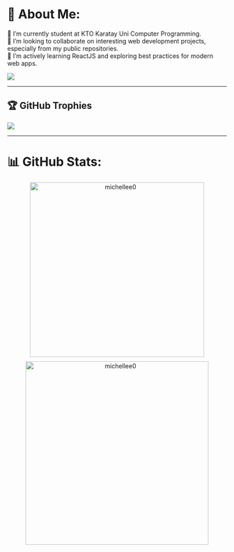 # 💫 About Me:
🔭 I’m currently student at KTO Karatay Uni Computer Programming.<br>👯 I’m looking to collaborate on interesting web development projects, especially from my public repositories.<br>🌱 I’m actively learning ReactJS and exploring best practices for modern web apps.

[![](https://visitcount.itsvg.in/api?id=michellee0&icon=0&color=10)](https://visitcount.itsvg.in)

---

## 🏆 GitHub Trophies
![](https://github-profile-trophy.vercel.app/?username=michellee0&theme=radical&no-frame=false&no-bg=true&margin-w=4)

---

# 📊 GitHub Stats:
<div align="center" style="display: flex; justify-content: center; align-items: center;">
  <img src="https://github-readme-stats.vercel.app/api?username=michellee0&theme=dracula&hide_border=false&include_all_commits=true&count_private=true" alt="michellee0" width="400" />
</div>

<div align="center" style="text-align: center; margin-top: 10px;">  
  <img src="https://github-readme-stats.vercel.app/api/top-langs/?username=michellee0&theme=dracula&hide_border=false&include_all_commits=true&count_private=true&layout=compact" alt="michellee0" width="420" />
</div>
